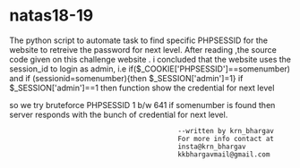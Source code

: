 # natas18-19
The python script to automate task to find specific PHPSESSID for the website to retreive the password for next level.
After reading ,the source code given on this challenge website .
i concluded that the website uses the session_id to login as admin,
        i.e if($_COOKIE['PHPSESSID']==somenumber) and if (sessionid=somenumber){then $_SESSION['admin']=1}
        if $_SESSION['admin']==1
        then 
        function show the credential for next level

so we try bruteforce PHPSESSID 1 b/w 641 if somenumber is found then server responds with the bunch of credential for next level.


                                              --written by krn_bhargav
                                              For more info contact at
                                              insta@krn_bhargav
                                              kkbhargavmail@gmail.com

